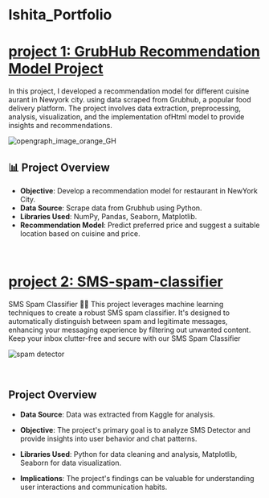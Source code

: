 # Ishita_Portfolio

# [project 1: GrubHub Recommendation Model Project](https://github.com/ishita-goyal-019/Grubhub_Recommendtion_Model)

In this project, I developed a recommendation model for different cuisine aurant in Newyork city.
using data scraped from Grubhub, a popular food delivery platform. The project involves data extraction, preprocessing, analysis, 
visualization, and the implementation ofHtml model to provide insights and recommendations.

![opengraph_image_orange_GH](https://github.com/ishita-goyal-019/Grubhub_Recommendtion_Model/assets/145800141/ad6424b3-a52e-459f-a4d2-8c33746676cf%20spaces.png)

## 📊 Project Overview

- **Objective**: Develop a recommendation model for restaurant in NewYork City.
- **Data Source**: Scrape data from Grubhub using Python.
- **Libraries Used**: NumPy, Pandas, Seaborn, Matplotlib.
- **Recommendation Model**: Predict preferred price and suggest a suitable location based on cuisine and price.

<br>

# [project 2: SMS-spam-classifier](https://github.com/ishita-goyal-019/SMS-spam-classifier)

SMS Spam Classifier 📱🚫 This project leverages machine learning techniques to create a robust SMS spam classifier. It's designed to automatically distinguish between spam and legitimate messages, enhancing your messaging experience by filtering out unwanted content. Keep your inbox clutter-free and secure with our SMS Spam Classifier

![spam detector](https://github.com/ishita-goyal-019/SMS-spam-classifier/assets/145800141/b7775b3b-533d-44c2-90b4-0035b2eab436)

<br>

## Project Overview

- **Data Source**: Data was extracted from Kaggle for analysis.

- **Objective**: The project's primary goal is to analyze SMS Detector and provide insights into user behavior and chat patterns.

- **Libraries Used**: Python for data cleaning and analysis, Matplotlib, Seaborn for data visualization.

- **Implications**: The project's findings can be valuable for understanding user interactions and communication habits.





